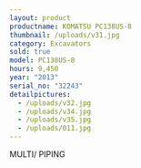```yaml
---
layout: product
productname: KOMATSU PC138US-8
thumbnail: /uploads/v31.jpg
category: Excavators
sold: true
model: PC138US-8
hours: 9,450
year: "2013"
serial_no: "32243"
detailpictures:
  - /uploads/v32.jpg
  - /uploads/v34.jpg
  - /uploads/v35.jpg
  - /uploads/011.jpg
---
```

M﻿ULTI/ PIPING